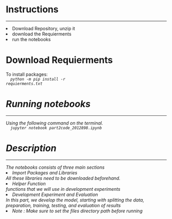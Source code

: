 # Instructions
<hr>

<li>Download Repository, unzip it</li>
<li> download the Requierments</li>
<li>run the notebooks</li>

# Download Requierments
To install packages:</br>
<code> <i> python -m pip install -r requierments.txt</li> </code> 

# Running notebooks
<hr>
Using the following command on the terminal.</br>
<code> <i> jupyter notebook part2code_2012898.ipynb </code> </li>

# Description
<hr>
The notebooks consists of three main sections
<li>Import Packages and Libraries</li>
All these libraries need to be downloaded beforehand.
<li>Helper Function</li>
functions that we will use in development experiments
<li>Development Experiment and Evaluation</li>
In this part, we develop the model, starting with splitting the data, preparation, training, testing, and evaluation of results
</code> <li> Note : Make sure to set the files directory path before running </li></code> 


